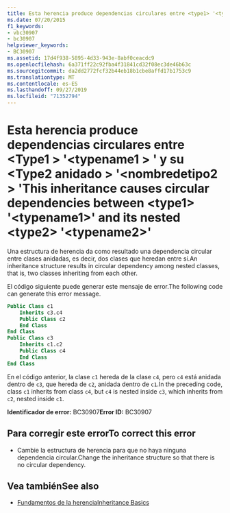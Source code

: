 ```yaml
---
title: Esta herencia produce dependencias circulares entre <type1> '<typename1>' y su <type2> anidado '<typename2>'
ms.date: 07/20/2015
f1_keywords:
- vbc30907
- bc30907
helpviewer_keywords:
- BC30907
ms.assetid: 17d4f938-5895-4d33-943e-8abf0ceacdc9
ms.openlocfilehash: 6a371ff22c92fba4f31841cd32f08ec3de46b63c
ms.sourcegitcommit: da2dd2772fcf32b44eb18b1cbe8affd17b1753c9
ms.translationtype: MT
ms.contentlocale: es-ES
ms.lasthandoff: 09/27/2019
ms.locfileid: "71352794"
---
```

# <a name="this-inheritance-causes-circular-dependencies-between-type1-typename1-and-its-nested-type2-typename2"></a><span data-ttu-id="b608d-102">Esta herencia produce dependencias circulares entre \<Type1 > '\<typename1 > ' y su \<Type2 anidado > '\<nombredetipo2 > '</span><span class="sxs-lookup"><span data-stu-id="b608d-102">This inheritance causes circular dependencies between \<type1> '\<typename1>' and its nested \<type2> '\<typename2>'</span></span>
<span data-ttu-id="b608d-103">Una estructura de herencia da como resultado una dependencia circular entre clases anidadas, es decir, dos clases que heredan entre sí.</span><span class="sxs-lookup"><span data-stu-id="b608d-103">An inheritance structure results in circular dependency among nested classes, that is, two classes inheriting from each other.</span></span>  
  
 <span data-ttu-id="b608d-104">El código siguiente puede generar este mensaje de error.</span><span class="sxs-lookup"><span data-stu-id="b608d-104">The following code can generate this error message.</span></span>  
  
```vb  
Public Class c1  
    Inherits c3.c4  
    Public Class c2  
    End Class  
End Class  
Public Class c3  
    Inherits c1.c2  
    Public Class c4  
    End Class  
End Class  
```  
  
 <span data-ttu-id="b608d-105">En el código anterior, la clase `c1` hereda de la clase `c4`, pero `c4` está anidada dentro de `c3`, que hereda de `c2`, anidada dentro de `c1`.</span><span class="sxs-lookup"><span data-stu-id="b608d-105">In the preceding code, class `c1` inherits from class `c4`, but `c4` is nested inside `c3`, which inherits from `c2`, nested inside `c1`.</span></span>  
  
 <span data-ttu-id="b608d-106">**Identificador de error:** BC30907</span><span class="sxs-lookup"><span data-stu-id="b608d-106">**Error ID:** BC30907</span></span>  
  
## <a name="to-correct-this-error"></a><span data-ttu-id="b608d-107">Para corregir este error</span><span class="sxs-lookup"><span data-stu-id="b608d-107">To correct this error</span></span>  
  
- <span data-ttu-id="b608d-108">Cambie la estructura de herencia para que no haya ninguna dependencia circular.</span><span class="sxs-lookup"><span data-stu-id="b608d-108">Change the inheritance structure so that there is no circular dependency.</span></span>  
  
## <a name="see-also"></a><span data-ttu-id="b608d-109">Vea también</span><span class="sxs-lookup"><span data-stu-id="b608d-109">See also</span></span>

- [<span data-ttu-id="b608d-110">Fundamentos de la herencia</span><span class="sxs-lookup"><span data-stu-id="b608d-110">Inheritance Basics</span></span>](../../visual-basic/programming-guide/language-features/objects-and-classes/inheritance-basics.md)
